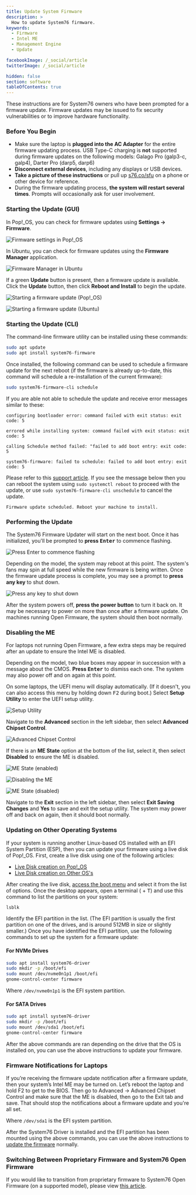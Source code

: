 ```yaml
---
title: Update System Firmware
description: >
  How to update System76 firmware.
keywords:
  - Firmware
  - Intel ME
  - Management Engine
  - Update

facebookImage: /_social/article
twitterImage: /_social/article

hidden: false
section: software
tableOfContents: true
---
```


These instructions are for System76 owners who have been prompted for a firmware update. Firmware updates may be issued to fix security vulnerabilities or to improve hardware functionality.

### Before You Begin

* Make sure the laptop is **plugged into the AC Adapter** for the entire firmware updating process. USB Type-C charging is **not** supported during firmware updates on the following models: Galago Pro (galp3-c, galp4), Darter Pro (darp5, darp6)
* **Disconnect external devices**, including any displays or USB devices.
* **Take a picture of these instructions** or pull up [s76.co/sfu](https://s76.co/sfu) on a phone or other device for reference.
* During the firmware updating process, **the system will restart several times**. Prompts will occasionally ask for user involvement.

### Starting the Update (GUI)

In Pop!\_OS, you can check for firmware updates using **Settings -> Firmware**.

![Firmware settings in Pop!_OS](/images/system-firmware/gui-pop.jpg)

In Ubuntu, you can check for firmware updates using the **Firmware Manager** application.

![Firmware Manager in Ubuntu](/images/system-firmware/gui-ubuntu.jpg)

If a green **Update** button is present, then a firmware update is available. Click the **Update** button, then click **Reboot and Install** to begin the update.

![Starting a firmware update (Pop!_OS)](/images/system-firmware/install-pop.jpg)

![Starting a firmware update (Ubuntu)](/images/system-firmware/install-ubuntu.jpg)

### Starting the Update (CLI)

The command-line firmware utility can be installed using these commands:

```bash
sudo apt update
sudo apt install system76-firmware
```

Once installed, the following command can be used to schedule a firmware update for the next reboot (if the firmware is already up-to-date, this command will schedule a re-installation of the current firmware):

```bash
sudo system76-firmware-cli schedule
```

If you are able not able to schedule the update and receive error messages similar to these:

```
configuring bootloader error: command failed with exit status: exit code: 5
```

```
errored while installing system: command failed with exit status: exit code: 5
```

```
calling Schedule method failed: "failed to add boot entry: exit code: 5
```

```
system76-firmware: failed to schedule: failed to add boot entry: exit code: 5
```

Please refer to this [support article](/articles/open-firmware-smmstore). If you see the message below then you can reboot the system using `sudo systemctl reboot` to proceed with the update, or use `sudo system76-firmware-cli unschedule` to cancel the update.

```
Firmware update scheduled. Reboot your machine to install.
```

### Performing the Update

The System76 Firmware Updater will start on the next boot. Once it has initialized, you'll be prompted to **press <kbd>Enter</kbd>** to commence flashing.

![Press Enter to commence flashing](/images/system-firmware/press-enter.jpg)

Depending on the model, the system may reboot at this point. The system's fans may spin at full speed while the new firmware is being written. Once the firmware update process is complete, you may see a prompt to **press any key** to shut down.

![Press any key to shut down](/images/system-firmware/press-any-key.jpg)

After the system powers off, **press the power button** to turn it back on. It may be necessary to power on more than once after a firmware update. On machines running Open Firmware, the system should then boot normally.

### Disabling the ME

For laptops not running Open Firmware, a few extra steps may be required after an update to ensure the Intel ME is disabled.

Depending on the model, two blue boxes may appear in succession with a message about the CMOS. **Press <kbd>Enter</kbd>** to dismiss each one. The system may also power off and on again at this point.

On some laptops, the UEFI menu will display automatically. (If it doesn't, you can also access this menu by holding down <kbd>F2</kbd> during boot.) Select **Setup Utility** to enter the UEFI setup utility.

![Setup Utility](/images/system-firmware/setup-utility.jpg)

Navigate to the **Advanced** section in the left sidebar, then select **Advanced Chipset Control**.

![Advanced Chipset Control](/images/system-firmware/advanced-chipset-control.jpg)

If there is an **ME State** option at the bottom of the list, select it, then select **Disabled** to ensure the ME is disabled.

![ME State (enabled)](/images/system-firmware/me-state-enabled.jpg)

![Disabling the ME](/images/system-firmware/disabling-me.jpg)

![ME State (disabled)](/images/system-firmware/me-state-disabled.jpg)

Navigate to the **Exit** section in the left sidebar, then select **Exit Saving Changes** and **Yes** to save and exit the setup utility. The system may power off and back on again, then it should boot normally.

### Updating on Other Operating Systems

If your system is running another Linux-based OS installed with an EFI System Partition (ESP), then you can update your firmware using a live disk of Pop!\_OS. First, create a live disk using one of the following articles:

* [Live Disk creation on Pop!_OS](/articles/pop-live-disk/)
* [Live Disk creation on Other OS's](/articles/live-disk/)

After creating the live disk, [access the boot menu](/articles/boot-menu/) and select it from the list of options. Once the desktop appears, open a terminal (<kbd><font-awesome-icon :icon="['fab', 'pop-os']"></font-awesome-icon></kbd> + <kbd>T</kbd>) and use this command to list the partitions on your system:

```bash
lsblk
```

Identify the EFI partition in the list. (The EFI partition is usually the first partition on one of the drives, and is around 512MB in size or slightly smaller.) Once you have identified the EFI partition, use the following commands to set up the system for a firmware update:

#### For NVMe Drives

```bash
sudo apt install system76-driver
sudo mkdir -p /boot/efi
sudo mount /dev/nvme0n1p1 /boot/efi
gnome-control-center firmware
```

Where `/dev/nvme0n1p1` is the EFI system partition.

#### For SATA Drives

```bash
sudo apt install system76-driver
sudo mkdir -p /boot/efi
sudo mount /dev/sda1 /boot/efi
gnome-control-center firmware
```

After the above commands are ran depending on the drive that the OS is installed on, you can use the above instructions to update your firmware.

### Firmware Notifications for Laptops

If you’re receiving the firmware update notification after a firmware update, then your system’s Intel ME may be turned on. Let’s reboot the laptop and hold F2 to get to the BIOS. Then go to Advanced -> Advanced Chipset Control and make sure that the ME is disabled, then go to the Exit tab and save. That should stop the notifications about a firmware update and you're all set.

Where `/dev/sda1` is the EFI system partition.

After the System76 Driver is installed and the EFI partition has been mounted using the above commands, you can use the above instructions to [update the firmware](#starting-the-update-gui) normally.

### Switching Between Proprietary Firmware and System76 Open Firmware

If you would like to transition from proprietary firmware to System76 Open Firmware (on a supported model), please view [this article](/articles/transition-firmware/).
